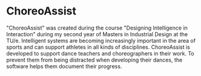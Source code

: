 # ChoreoAssist
"ChoreoAssist" was created during the course "Designing Intelligence in Interaction" during my second year of Masters in Industrial Design at the TU/e.      Intelligent systems are becoming increasingly important in the area of sports and can support athletes in all kinds of disciplines. ChoreoAssist is developed to support dance teachers and choreographers in their work. To prevent them from being distracted when developing their dances, the software helps them document their progress.
